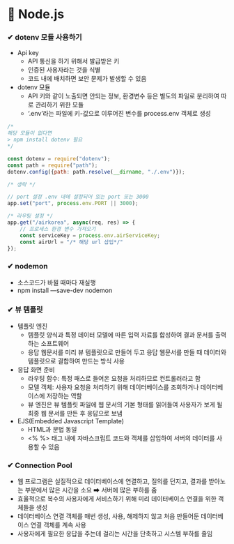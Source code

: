 # 👾 Node.js

### ✔ dotenv 모듈 사용하기

- Api key
    - API 통신을 하기 위해서 발급받은 키
    - 인증된 사용자라는 것을 식별
    - 코드 내에 배치하면 보안 문제가 발생할 수 있음
- dotenv 모듈
    - API 키와 같이 노출되면 안되는 정보, 환경변수 등은 별도의 파일로 분리하여 따로 관리하기 위한 모듈
    - ‘.env’라는 파일에 키-값으로 이루어진 변수를 process.env 객체로 생성

```jsx
/*
해당 모듈이 없다면
> npm install dotenv 필요
*/

const dotenv = require("dotenv");
const path = require("path");
dotenv.config({path: path.resolve(__dirname, "./.env")});

/* 생략 */

// port 설정 .env 내에 설정되어 있는 port 또는 3000
app.set("port", process.env.PORT || 3000);

/* 라우팅 설정 */
app.get("/airkorea", async(req, res) => {
	// 프로세스 환경 변수 가져오기
	const serviceKey = process.env.airServiceKey;
	const airUrl = "/* 해당 url 삽입*/"
});
```

### ✔ nodemon

- 소스코드가 바뀔 때마다 재실행
- npm install —save-dev nodemon

### ✔ 뷰 템플릿

- 템플릿 엔진
    - 템플릿 양식과 특정 데이터 모델에 따른 입력 자료를 합성하여 결과 문서를 출력하는 소프트웨어
    - 응답 웹문서를 미리 뷰 템플릿으로 만들어 두고 응답 웹문서를 만들 때 데이터와 템플릿으로 결합하여 만드는 방식 사용
- 응답 화면 준비
    - 라우팅 함수:  특정 패스로 들어온 요청을 처리하므로 컨트롤러라고 함
    - 모델 객체: 사용자 요청을 처리하기 위해 데이터베이스를 조회하거나 데이터베이스에 저장하는 역할
    - 뷰 엔진은 뷰 템플릿 파일에 웹 문서의 기본 형태를 읽어들여 사용자가 보게 될 최종 웹 문서를 만든 후 응답으로 보냄
- EJS(Embedded Javascript Template)
    - HTML과 문법 동일
    - <% %> 태그 내에 자바스크립트 코드와 객체를 삽입하여 서버의 데이터를 사용할 수 있음

### ✔ Connection Pool

- 웹 프로그램은 실질적으로 데이터베이스에 연결하고, 질의를 던지고, 결과를 받아노는 부분에서 많은 시간을 소요 ➡ 서버에 많은 부하를 줌
- 효율적으로 복수의 사용자에게 서비스하기 위해 미리 데이터베이스 연결을 위한 객체들을 생성
- 데이터베이스 연결 객체를 매번 생성, 사용, 해제하지 않고 처음 만들어둔 데이터베이스 연결 객체를 계속 사용
- 사용자에게 필요한 응답을 주는데 걸리는 시간을 단축하고 시스템 부하를 줄임
